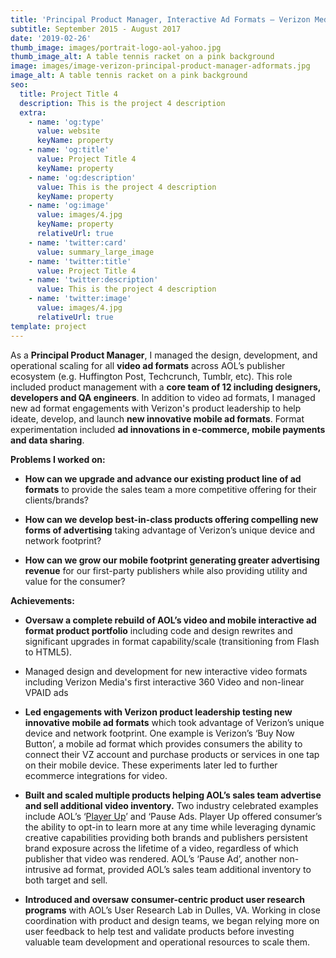 ```yaml
---
title: 'Principal Product Manager, Interactive Ad Formats — Verizon Media (AOL/Yahoo)'
subtitle: September 2015 - August 2017
date: '2019-02-26'
thumb_image: images/portrait-logo-aol-yahoo.jpg
thumb_image_alt: A table tennis racket on a pink background
image: images/image-verizon-principal-product-manager-adformats.jpg
image_alt: A table tennis racket on a pink background
seo:
  title: Project Title 4
  description: This is the project 4 description
  extra:
    - name: 'og:type'
      value: website
      keyName: property
    - name: 'og:title'
      value: Project Title 4
      keyName: property
    - name: 'og:description'
      value: This is the project 4 description
      keyName: property
    - name: 'og:image'
      value: images/4.jpg
      keyName: property
      relativeUrl: true
    - name: 'twitter:card'
      value: summary_large_image
    - name: 'twitter:title'
      value: Project Title 4
    - name: 'twitter:description'
      value: This is the project 4 description
    - name: 'twitter:image'
      value: images/4.jpg
      relativeUrl: true
template: project
---
```

As a **Principal Product Manager**, I managed the design, development, and operational scaling for all **video ad formats** across AOL’s publisher ecosystem (e.g. Huffington Post, Techcrunch, Tumblr, etc). This role included product management with a **core team of 12 including designers, developers and QA engineers**. In addition to video ad formats, I managed new ad format engagements with Verizon's product leadership to help ideate, develop, and launch **new innovative mobile ad formats**. Format experimentation included **ad innovations in e-commerce, mobile payments and data sharing**.

**Problems I worked on:**

*   **How can we upgrade and advance our existing product line of ad formats** to provide the sales team a more competitive offering for their clients/brands?

<!---->

*   **How can we develop best-in-class products offering compelling new forms of advertising** taking advantage of Verizon’s unique device and network footprint?

<!---->

*   **How can we grow our mobile footprint generating greater advertising revenue** for our first-party publishers while also providing utility and value for the consumer?

**Achievements:**

*   **Oversaw a complete rebuild of AOL’s video and mobile interactive ad format product portfolio** including code and design rewrites and significant upgrades in format capability/scale (transitioning from Flash to HTML5).

<!---->

*   Managed design and development for new interactive video formats including Verizon Media's first interactive 360 Video and non-linear VPAID ads

<!---->

*   **Led engagements with Verizon product leadership testing new innovative mobile ad formats** which took advantage of Verizon’s unique device and network footprint. One example is Verizon’s ‘Buy Now Button’, a mobile ad format which provides consumers the ability to connect their VZ account and purchase products or services in one tap on their mobile device. These experiments later led to further ecommerce integrations for video.

<!---->

*   **Built and scaled multiple products helping AOL’s sales team advertise and sell additional video inventory.** Two industry celebrated examples include AOL’s ‘[Player Up](https://martech.org/aol-brandbuilder-ad-format-suite-launch/)’ and ‘Pause Ads. Player Up offered consumer’s the ability to opt-in to learn more at any time while leveraging dynamic creative capabilities providing both brands and publishers persistent brand exposure across the lifetime of a video, regardless of which publisher that video was rendered. AOL’s ‘Pause Ad’, another non-intrusive ad format, provided AOL’s sales team additional inventory to both target and sell.

<!---->

*   **Introduced and oversaw** **consumer-centric product user research programs** with AOL’s User Research Lab in Dulles, VA. Working in close coordination with product and design teams, we began relying more on user feedback to help test and validate products before investing valuable team development and operational resources to scale them.
